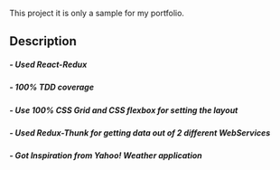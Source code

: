 This project it is only a sample for my portfolio.

## Description

##### - Used React-Redux 
##### - 100% TDD coverage
##### - Use 100% CSS Grid and CSS flexbox for setting the layout
##### - Used Redux-Thunk for getting data out of 2 different WebServices
##### - Got Inspiration from Yahoo! Weather application 

